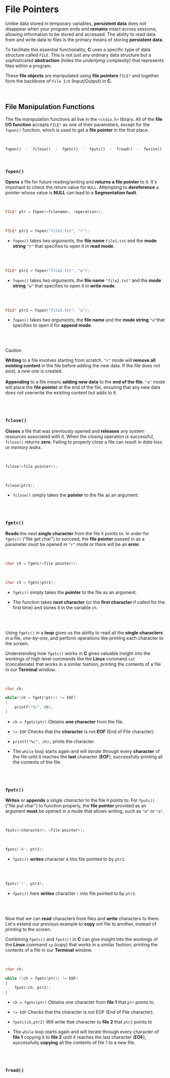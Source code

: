 # File Pointers

Unlike data stored in temporary variables, **persistent data** does not disappear when your program ends and **remains** intact across sessions, allowing information to be stored and accessed. The ability to read data from and write data to files is the primary means of storing **persistent data**.

To facilitate this essential functionality, **C** uses a specific type of data structure called `FILE`. This is not just any ordinary data structure but a sophisticated **abstraction** (hides the *underlying complexity*) that represents files within a program.

These **file objects** are manipulated using **file pointers** `FILE*` and together form the backbone of `File I/O` (Input/Output) in **C**.

<br>

## File Manipulation Functions 

The file manipulation functions all live in the `<stdio.h>` library. All of the **file I/O function** accepts `FILE*` as one of their parameters, except for the `fopen()` function, which is used to get a **file pointer** in the first place.

<br>

```txt
fopen()  -  fclose()  -  fgetc()  -  fputc()  -  fread()  -  fwrite() 
```
<br>

### `fopen()`

**Opens** a file for future reading/writing and **returns a file pointer** to it. It's important to check the return value for `NULL`. Attempting to **dereference** a pointer whose value is **NULL** can lead to a **Segmentation fault**.

<br>

```c
FILE* ptr = fopen(<filename>, <operation>);
```
<br>

```c
FILE* ptr1 = fopen("file1.txt", "r");
```
- `fopen()` takes *two arguments*, the **file name** `file1.txt` and the **mode string** `"r"` that specifies to open it in **read mode**.

<br><br>

```c
FILE* ptr2 = fopen("file2.txt", "w");
```
- `fopen()` takes *two arguments*, the **file name** `"file2.txt"` and the **mode string** `"w"` that specifies to open it in **write mode**.

<br><br>

```c
FILE* ptr3 = fopen("file3.txt", "a");
```
- `fopen()` takes *two arguments*, the **file name** and the **mode string** `"a"`that specifies to open it for **append mode**.

<br><br>

>[!CAUTION]
> **Writing** to a file involves starting from scratch. `"r"` mode will **remove all existing content** in the file before adding the new data. If the file does not exist, a *new one* is created.<br><br>
**Appending** to a file means **adding new data** to the **end of the file**. `"a"` mode will place the **file pointer** at the end of the file, ensuring that any new data does not overwrite the existing content but adds to it.

<br><br>

### `fclose()`

**Closes** a file that was previously opened and **releases** any system resources associated with it. When the closing operation is successful, `fclose()` returns **zero**. Failing to properly close a file can result in *data loss* or *memory leaks*.

<br>

```c
fclose(<file pointer>);
```
<br>

```c
fclose(ptr1);
```
- `fclose()` simply takes the **pointer** to the file as an argument.

<br><br>

### `fgetc()`

**Reads** the next **single character** from the file it points to. In order for `fgetc()` ("file get char") to succeed, the **file pointer** passed in as a parameter *must* be opened in `"r"` mode or there will be an **error**.

<br>

```c
char ch = fgetc(<file pointer>);
```
<br>

```c
char ch = fgetc(ptr1);
```
- `fgetc()` simply takes the **pointer** to the file as an argument.

- The function takes **next character** (or the **first character** if called for the first time) and stores it in the variable `ch`.

<br><br>

Using `fgetc()` in a **loop** gives us the ability to read all the **single characters** in a file, *one-by-one*, and perform operations like printing each character to the screen.

Understanding how `fgetc()` works in **C** gives valuable insight into the workings of high level commands like the **Linux** command `cat` (concatenate) that works in a similar fashion, printing the contents of a file in our **Terminal** window.

<br>

```c
char ch;

while((ch = fgetc(ptr)) != EOF)
{
    printf("%c", ch);
}
```
- `ch = fgetc(ptr)` Obtains **one character** from the file.

- `!= EOF` Checks that the **character** is not **EOF** (End of File character).

- `printf("%c", ch);` prints the character.

- The `while` loop starts again and will *iterate through* every **character** of the file until it reaches the **last** character (**EOF**), successfully printing all the contents of the file.

<br><br>

### `fputc()`

**Writes** or **appends** a *single character* to the file it points to. For `fputc()` ("file put char") to function properly, the **file pointer** provided as an argument **must** be opened in a mode that allows writing, such as `"w"` or `"a"`.

<br>

```c
fputc(<character>, <file pointer>);
```
<br>

```c
fputc('A', ptr2);
```
- `fputc()` **writes** character `A` into file pointed to by `ptr2`.

<br><br>

```c
fputc('!', ptr3);
```
- `fputc()` here **writes** character `!` into file pointed to by `ptr3`.

<br><br>

Now that we can **read** characters from files and **write** characters to them. Let's extend our previous example to **copy** ont file to another, instead of printing to the screen. 

Combining `fgetc()`  and `fputc()` in **C** can give insight into the workings of the **Linux** command `cp` (copy) that works in a similar fashion, printing the contents of a file in our **Terminal** window.

<br>

```c
char ch;

while ((ch = fgetc(ptr)) != EOF)
{
    fputc(ch, ptr2);
}
```
- `ch = fgetc(ptr)` Obtains one character from **file 1** that `ptr` points to.

- `!= EOF` Checks that the character is not EOF (End of File character).

- `fputc(ch,ptr2)` Will write that character to **file 2** that `ptr2` points to 

- The `while` loop starts again and will iterate through every character of **file 1** copying it to **file 2** until it reaches the last character (**EOF**), successfully **copying** all the contents of file 1 to a new file.

<br><br>

### `fread()`

